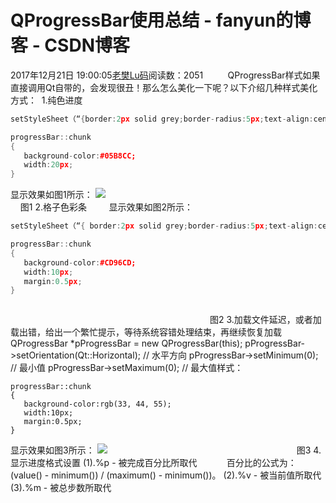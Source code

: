 # QProgressBar使用总结 - fanyun的博客 - CSDN博客
2017年12月21日 19:00:05[老樊Lu码](https://me.csdn.net/fanyun_01)阅读数：2051
         QProgressBar样式如果直接调用Qt自带的，会发现很丑！那么怎么美化一下呢？以下介绍几种样式美化方式：
 1.纯色进度
```cpp
setStyleSheet（“{border:2px solid grey;border-radius:5px;text-align:center;}”）；
```
```cpp
progressBar::chunk
{
   background-color:#05B8CC;
   width:20px;
}
```
显示效果如图1所示：
![](https://img-blog.csdn.net/20171221190302268)
                                                                                            图1
2.格子色彩条
        显示效果如图2所示：
```cpp
setStyleSheet（“{ border:2px solid grey;border-radius:5px;text-align:center;}”）；
```
```cpp
progressBar::chunk
{
   background-color:#CD96CD;
   width:10px;
   margin:0.5px;
}
```
```cpp
```
                                                                                 图2
3.加载文件延迟，或者加载出错，给出一个繁忙提示，等待系统容错处理结束，再继续恢复加载
QProgressBar *pProgressBar = new QProgressBar(this);
pProgressBar->setOrientation(Qt::Horizontal);  // 水平方向
pProgressBar->setMinimum(0);  // 最小值
pProgressBar->setMaximum(0);  // 最大值样式：
```
progressBar::chunk
{
   background-color:rgb(33, 44, 55);
   width:10px;
   margin:0.5px;
}
```
显示效果如图3所示：
![](https://img-blog.csdn.net/20171228102512545)
                                                                            图3
4.显示进度格式设置
(1).%p - 被完成百分比所取代
           百分比的公式为：(value() - minimum()) / (maximum() - minimum())。
(2).%v - 被当前值所取代
(3).%m - 被总步数所取代
